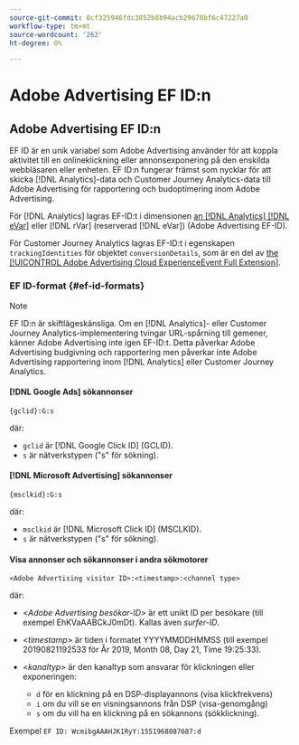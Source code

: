 ```yaml
---
source-git-commit: 0cf325946fdc3852b8b94acb29678bf6c47227a0
workflow-type: tm+mt
source-wordcount: '262'
ht-degree: 0%

---
```

# Adobe Advertising EF ID:n

## Adobe Advertising EF ID:n

EF ID är en unik variabel som Adobe Advertising använder för att koppla aktivitet till en onlineklickning eller annonsexponering på den enskilda webbläsaren eller enheten. EF ID:n fungerar främst som nycklar för att skicka [!DNL Analytics]-data och Customer Journey Analytics-data till Adobe Advertising för rapportering och budoptimering inom Adobe Advertising.

För [!DNL Analytics] lagras EF-ID:t i dimensionen [an [!DNL Analytics] [!DNL eVar]](https://experienceleague.adobe.com/docs/analytics/components/dimensions/evar.html?lang=sv-SE) eller [!DNL rVar] (reserverad [!DNL eVar]) (Adobe Advertising EF-ID).

För Customer Journey Analytics lagras EF-ID:t i egenskapen `trackingIdentities` för objektet `conversionDetails`, som är en del av [the [!UICONTROL Adobe Advertising Cloud ExperienceEvent Full Extension]](https://experienceleague.adobe.com/sv/docs/experience-platform/xdm/field-groups/event/advertising-full-extension).

### EF ID-format {#ef-id-formats}

>[!NOTE]
>
>EF ID:n är skiftlägeskänsliga. Om en [!DNL Analytics]- eller Customer Journey Analytics-implementering tvingar URL-spårning till gemener, känner Adobe Advertising inte igen EF-ID:t. Detta påverkar Adobe Advertising budgivning och rapportering men påverkar inte Adobe Advertising rapportering inom [!DNL Analytics] eller Customer Journey Analytics.

#### [!DNL Google Ads] sökannonser

```
{gclid}:G:s
```

där:

* `gclid` är [!DNL Google Click ID] (GCLID).
* `s` är nätverkstypen (&quot;s&quot; för sökning).

#### [!DNL Microsoft Advertising] sökannonser

```
{msclkid}:G:s
```

där:

* `msclkid` är [!DNL Microsoft Click ID] (MSCLKID).
* `s` är nätverkstypen (&quot;s&quot; för sökning).

#### Visa annonser och sökannonser i andra sökmotorer

```
<Adobe Advertising visitor ID>:<timestamp>:<channel type>
```

där:

* &lt;*Adobe Advertising besökar-ID*> är ett unikt ID per besökare (till exempel EhKVaAABCkJ0mDt). Kallas även *surfer-ID*.

* &lt;*timestamp*> är tiden i formatet YYYYMMDDHMMSS (till exempel 20190821192533 för År 2019, Month 08, Day 21, Time 19:25:33).

* &lt;*kanaltyp*> är den kanaltyp som ansvarar för klickningen eller exponeringen:

   * `d` för en klickning på en DSP-displayannons (visa klickfrekvens)
   * `i` om du vill se en visningsannons från DSP (visa-genomgång)
   * `s` om du vill ha en klickning på en sökannons (sökklickning).

Exempel `EF ID: WcmibgAAAHJK1RyY:1551968087687:d`
